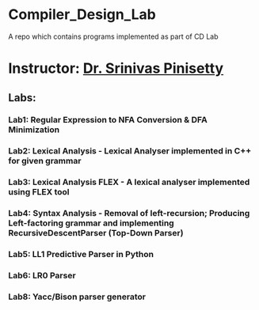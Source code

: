 # Compiler_Design_Lab
A repo which contains programs implemented as part of CD Lab

# Instructor: [Dr. Srinivas Pinisetty](https://www.iitbbs.ac.in/profile.php/srinivaspinisetty/)

## Labs:
### Lab1: Regular Expression to NFA Conversion & DFA Minimization
### Lab2: Lexical Analysis - Lexical Analyser implemented in C++ for given grammar
### Lab3: Lexical Analysis FLEX - A lexical analyser implemented using FLEX tool 
### Lab4: Syntax Analysis - Removal of left-recursion; Producing Left-factoring grammar and implementing RecursiveDescentParser (Top-Down Parser)
### Lab5: LL1 Predictive Parser in Python
### Lab6: LR0 Parser
### Lab8: Yacc/Bison parser generator
